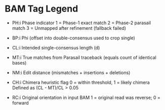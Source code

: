 # BAM Tag Legend

- PH:i  Phase indicator
        1 = Phase-1 exact match
        2 = Phase-2 parasail match
        3 = Unmapped after refinement (fallback failed)

- BP:i  Phi (offset into double-consensus used to crop single)

- CL:i  Intended single-consensus length (d)

- MT:i  True matches from Parasail traceback (equals count of identical bases)

- NM:i  Edit distance (mismatches + insertions + deletions)

- CH:i  Chimera heuristic flag
        0 = within threshold, 1 = likely chimera
        Defined as (CL - MT)/CL > 0.05

- RC:i  Original orientation in input BAM
        1 = original read was reverse; 0 = forward
